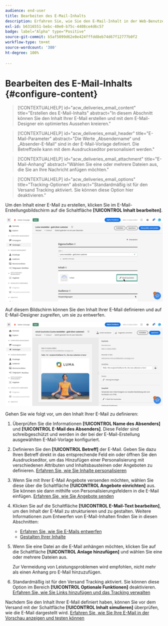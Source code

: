 ```yaml
---
audience: end-user
title: Bearbeiten des E-Mail-Inhalts
description: Erfahren Sie, wie Sie den E-Mail-Inhalt in der Web-Benutzeroberfläche von Campaign bearbeiten können
exl-id: b6316551-bebc-40e0-b75c-4408ce4d6c57
badge: label="Alpha" type="Positive"
source-git-commit: b5af5099d62e0e424fffdd8eb74d67f12777b0f2
workflow-type: tm+mt
source-wordcount: '380'
ht-degree: 100%

---
```


# Bearbeiten des E-Mail-Inhalts {#configure-content}

>[!CONTEXTUALHELP]
>id="acw_deliveries_email_content"
>title="Erstellen des E-Mail-Inhalts"
>abstract="In diesem Abschnitt können Sie den Inhalt Ihrer E-Mail erstellen und mit dem E-Mail-Designer ein optimiertes Aussehen kreieren."

>[!CONTEXTUALHELP]
>id="acw_deliveries_email_header"
>title="E-Mail-Parameter"
>abstract="Die Werte „Absendername“ und „Absender-E-Mail“ sind in der E-Mail-Vorlage definiert. Die Betreffzeile kann mit dem Ausdruckseditor personalisiert werden."

>[!CONTEXTUALHELP]
>id="acw_deliveries_email_attachment"
>title="E-Mail-Anhang"
>abstract="Wählen Sie eine oder mehrere Dateien aus, die Sie an Ihre Nachricht anfügen möchten."

>[!CONTEXTUALHELP]
>id="acw_deliveries_email_options"
>title="Tracking-Optionen"
>abstract="Standardmäßig ist für den Versand Tracking aktiviert. Sie können diese Option hier deaktivieren."

Um den Inhalt einer E-Mail zu erstellen, klicken Sie im E-Mail-Erstellungsbildschirm auf die Schaltfläche **[!UICONTROL Inhalt bearbeiten]**.

![](assets/edit-content.png)

Auf diesem Bildschirm können Sie den Inhalt Ihrer E-Mail definieren und auf E-Mail-Designer zugreifen, um sie zu entwerfen.

![](assets/content-dashboard.png)

Gehen Sie wie folgt vor, um den Inhalt Ihrer E-Mail zu definieren:

1. Überprüfen Sie die Informationen **[!UICONTROL Name des Absenders]** und **[!UICONTROL E-Mail des Absenders]**. Diese Felder sind schreibgeschützt und werden in der bei der E-Mail-Erstellung ausgewählten E-Mail-Vorlage konfiguriert.

1. Definieren Sie den **[!UICONTROL Betreff]** der E-Mail. Geben Sie dazu Ihren Betreff direkt in das entsprechende Feld ein oder öffnen Sie den Ausdruckseditor, um das Hinzufügen einer Personalisierung mit verschiedenen Attributen und Inhaltsbausteinen oder Angeboten zu definieren. [Erfahren Sie, wie Sie Inhalte personalisieren](../personalization/personalize.md)

1. Wenn Sie mit Ihrer E-Mail Angebote versenden möchten, wählen Sie diese über die Schaltfläche **[!UICONTROL Angebote einrichten]** aus. Sie können sie dann mithilfe von Personalisierungsfeldern in die E-Mail einfügen. [Erfahren Sie, wie Sie Angebote senden](offers.md)

1. Klicken Sie auf die Schaltfläche **[!UICONTROL E-Mail-Text bearbeiten]**, um den Inhalt der E-Mail zu strukturieren und zu gestalten. Weitere Informationen zum Entwerfen von E-Mail-Inhalten finden Sie in diesen Abschnitten:

   * [Erfahren Sie, wie Sie E-Mails entwerfen](create-email-content.md)
   * [Gestalten Ihrer Inhalte](get-started-email-style.md)

1. Wenn Sie eine Datei an die E-Mail anhängen möchten, klicken Sie auf die Schaltfläche **[!UICONTROL Anlage hinzufügen]** und wählen Sie eine oder mehrere Dateien aus.

   Zur Vermeidung von Leistungsproblemen wird empfohlen, nicht mehr als einen Anhang pro E-Mail hinzuzufügen.

   <!--limitation on size + number of files?-->

1. Standardmäßig ist für den Versand Tracking aktiviert. Sie können diese Option im Bereich **[!UICONTROL Optionale Funktionen]** deaktivieren. [Erfahren Sie, wie Sie Links hinzufügen und das Tracking verwalten](message-tracking.md)

Nachdem Sie den Inhalt Ihrer E-Mail definiert haben, können Sie vor dem Versand mit der Schaltfläche **[!UICONTROL Inhalt simulieren]** überprüfen, wie die E-Mail dargestellt wird. [Erfahren Sie, wie Sie Ihre E-Mail in der Vorschau anzeigen und testen können](../preview-test/preview-test.md)

